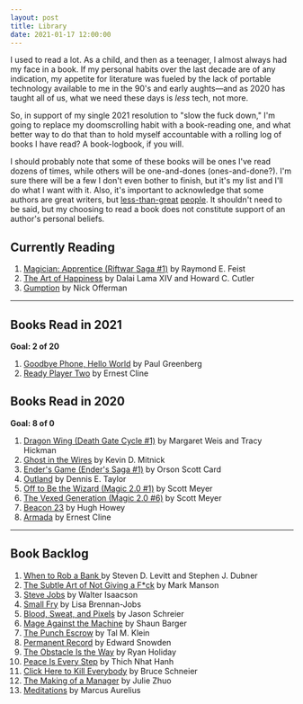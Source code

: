 ```yaml
---
layout: post
title: Library
date: 2021-01-17 12:00:00
---
```


<!-- inspired by http://tilde.town/~dustin/wiki/library/ -->

I used to read a lot. As a child, and then as a teenager, I almost always had my face in a book. If my personal habits over the last decade are of any indication, my appetite for literature was fueled by the lack of portable technology available to me in the 90's and early aughts—and as 2020 has taught all of us, what we need these days is _less_ tech, not more.

So, in support of my single 2021 resolution to "slow the fuck down," I'm going to replace my doomscrolling habit with a book-reading one, and what better way to do that than to hold myself accountable with a rolling log of books I have read? A book-logbook, if you will.

I should probably note that some of these books will be ones I've read dozens of times, while others will be one-and-dones (ones-and-done?). I'm sure there will be a few I don't even bother to finish, but it's my list and I'll do what I want with it. Also, it's important to acknowledge that some authors are great writers, but [less-than-great](https://slate.com/human-interest/2020/06/jk-rowling-trans-men-terf.html) [people](https://www.salon.com/2013/05/07/sci_fi_icon_orson_scott_card_hates_fan_fiction_the_homosexual_agenda_partner/). It shouldn't need to be said, but my choosing to read a book does not constitute support of an author's personal beliefs.

## Currently Reading

1. [Magician: Apprentice (Riftwar Saga #1)](https://www.thriftbooks.com/w/magician-by-raymond-e-feist/252608/#edition=2412352&idiq=4371583) by Raymond E. Feist
1. [The Art of Happiness](https://www.thriftbooks.com/w/the-art-of-happiness-a-handbook-for-living-by-dalai-lama-xiv/245744/#edition=5348464&idiq=4069358) by Dalai Lama XIV and Howard C. Cutler
1. [Gumption](https://www.thriftbooks.com/w/gumption-relighting-the-torch-of-freedom-with-americas-gutsiest-troublemakers_nick-offerman/9474943/#edition=9357598&idiq=17978239) by Nick Offerman

---

## Books Read in 2021

**Goal: 2 of 20**

1. [Goodbye Phone, Hello World](https://www.thriftbooks.com/w/goodbye-phone-hello-world-65-ways-to-disconnect-from-tech-and-reconnect-to-joy_paul-greenberg/26308858/#edition=30186707&idiq=42236122) by Paul Greenberg
1. [Ready Player Two](https://www.thriftbooks.com/w/ready-player-two_ernest-cline/26736005/#edition=46336470&idiq=42739090) by Ernest Cline

## Books Read in 2020

**Goal: 8 of 0**

1. [Dragon Wing (Death Gate Cycle #1)](https://www.thriftbooks.com/w/dragon-wing_margaret-weis_tracy-hickman/285018/#edition=2410906&idiq=857970) by Margaret Weis and Tracy Hickman
1. [Ghost in the Wires](https://www.thriftbooks.com/w/ghost-in-the-wires-my-adventures-as-the-worlds-most-wanted-hacker_kevin-d-mitnick/300094/#edition=5976857&idiq=4457810) by Kevin D. Mitnick
1. [Ender's Game (Ender's Saga #1)](https://www.thriftbooks.com/w/enders-game-by-orson-scott-card---/249686/#edition=1859735&idiq=2413359) by Orson Scott Card
1. [Outland](https://www.thriftbooks.com/w/outland-volume-1-world-lines/19363453/#isbn=1680681486&edition=57012755) by Dennis E. Taylor
1. [Off to Be the Wizard (Magic 2.0 #1)](https://www.thriftbooks.com/w/off-to-be-the-wizard_scott--meyer/8935177/#edition=8809142&idiq=11649468) by Scott Meyer
1. [The Vexed Generation (Magic 2.0 #6)](https://www.thriftbooks.com/w/the-vexed-generation_scott--meyer/25504624/#edition=26761307) by Scott Meyer
1. [Beacon 23](https://www.thriftbooks.com/w/beacon-23-the-complete-novel_hugh-howey/9761749/#edition=9186669&idiq=15924928) by Hugh Howey
1. [Armada](https://www.thriftbooks.com/w/armada/9376796/#edition=8704480&idiq=8603881) by Ernest Cline

---

## Book Backlog

1. [When to Rob a Bank ](https://www.thriftbooks.com/w/when-to-rob-a-bank-unabridged-cd/9324794/#edition=9440260&idiq=18764010) by Steven D. Levitt and Stephen J. Dubner
1. [The Subtle Art of Not Giving a F*ck](https://www.thriftbooks.com/w/the-subtle-art-of-not-giving-a-fck-a-counterintuitive-approach-to-living-a-good-life_mark--manson/11437515/#edition=19782964&idiq=25708890) by Mark Manson
1. [Steve Jobs](https://www.thriftbooks.com/w/steve-jobs-by-walter-isaacson/248446/#edition=6140133&idiq=2064293) by Walter Isaacson
1. [Small Fry](https://www.thriftbooks.com/w/small-fry_lisa-brennan-jobs/19685021/#edition=20900155&idiq=36048954) by Lisa Brennan-Jobs
1. [Blood, Sweat, and Pixels](https://www.thriftbooks.com/w/blood-sweat-and-pixels-the-triumphant-turbulent-stories-behind-how-video-games-are-made_jason-schreier/18605977/#isbn=0062651234&edition=13503939) by Jason Schreier
1. [Mage Against the Machine](https://www.thriftbooks.com/w/mage-against-the-machine_shaun-barger/18662322/#edition=19878511&idiq=30911857) by Shaun Barger
1. [The Punch Escrow](https://www.thriftbooks.com/w/the-punch-escrow_tal-kein/13552502/#edition=13222209&idiq=23486266) by Tal M. Klein
1. [Permanent Record](https://www.thriftbooks.com/w/permanent-record_arthur-king/22218681/#edition=23713223&idiq=34485568) by Edward Snowden
1. [The Obstacle Is the Way](https://www.thriftbooks.com/w/the-obstacle-is-the-way-the-timeless-art-of-turning-trials-into-triumph_ryan-holiday/3220637/#edition=7768542&idiq=8030700) by Ryan Holiday
1. [Peace Is Every Step](https://www.thriftbooks.com/w/peace-is-every-step-the-path-of-mindfulness-in-everyday-life-by-thch-nht-hnh/250503/#edition=2411149&idiq=39653) by Thich Nhat Hanh
1. [Click Here to Kill Everybody](https://www.thriftbooks.com/w/click-here-to-kill-everybody-security-and-survival-in-a-hyper-connected-world_bruce-schneier/18597021/#edition=21457411&idiq=39372813) by Bruce Schneier
1. [The Making of a Manager](https://www.thriftbooks.com/w/the-making-of-a-manager-what-to-do-when-everyone-looks-to-you_julie-zhuo/18875469/#edition=20112038&idiq=31937694) by Julie Zhuo
1. [Meditations](https://www.thriftbooks.com/w/the-emperors-handbook-a-new-translation-of-the-meditations_marcus-aurelius/261266/#edition=14509755&idiq=43288584) by Marcus Aurelius